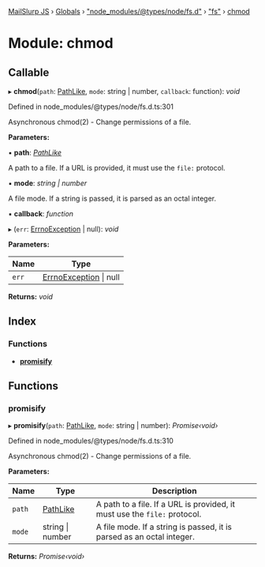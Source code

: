 [MailSlurp JS](../README.md) › [Globals](../globals.md) › ["node_modules/@types/node/fs.d"](_node_modules__types_node_fs_d_.md) › ["fs"](_node_modules__types_node_fs_d_._fs_.md) › [chmod](_node_modules__types_node_fs_d_._fs_.chmod.md)

# Module: chmod

## Callable

▸ **chmod**(`path`: [PathLike](_node_modules__types_node_fs_d_._fs_.md#pathlike), `mode`: string | number, `callback`: function): *void*

Defined in node_modules/@types/node/fs.d.ts:301

Asynchronous chmod(2) - Change permissions of a file.

**Parameters:**

▪ **path**: *[PathLike](_node_modules__types_node_fs_d_._fs_.md#pathlike)*

A path to a file. If a URL is provided, it must use the `file:` protocol.

▪ **mode**: *string | number*

A file mode. If a string is passed, it is parsed as an octal integer.

▪ **callback**: *function*

▸ (`err`: [ErrnoException](../interfaces/_node_modules__types_node_globals_d_.nodejs.errnoexception.md) | null): *void*

**Parameters:**

Name | Type |
------ | ------ |
`err` | [ErrnoException](../interfaces/_node_modules__types_node_globals_d_.nodejs.errnoexception.md) &#124; null |

**Returns:** *void*

## Index

### Functions

* [__promisify__](_node_modules__types_node_fs_d_._fs_.chmod.md#__promisify__)

## Functions

###  __promisify__

▸ **__promisify__**(`path`: [PathLike](_node_modules__types_node_fs_d_._fs_.md#pathlike), `mode`: string | number): *Promise‹void›*

Defined in node_modules/@types/node/fs.d.ts:310

Asynchronous chmod(2) - Change permissions of a file.

**Parameters:**

Name | Type | Description |
------ | ------ | ------ |
`path` | [PathLike](_node_modules__types_node_fs_d_._fs_.md#pathlike) | A path to a file. If a URL is provided, it must use the `file:` protocol. |
`mode` | string &#124; number | A file mode. If a string is passed, it is parsed as an octal integer.  |

**Returns:** *Promise‹void›*
